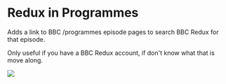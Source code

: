 # Redux in Programmes

Adds a link to BBC /programmes episode pages to search BBC Redux for that episode.

Only useful if you have a BBC Redux account, if don't know what that is move along.

![](http://i.imgur.com/q7FepYs.png)
